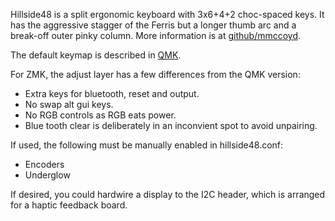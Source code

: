 Hillside48 is a split ergonomic keyboard with 3x6+4+2 choc-spaced keys.
It has the aggressive stagger of the Ferris but a longer thumb arc and a break-off outer pinky column.
More information is at [github/mmccoyd](https://github.com/mmccoyd/hillside/).

The default keymap is described in
  [QMK](https://github.com/qmk/qmk_firmware/tree/master/keyboards/handwired/hillside/).
  
For ZMK, the adjust layer has a few differences from the QMK version:

- Extra keys for bluetooth, reset and output.
- No swap alt gui keys.
- No RGB controls as RGB eats power.
- Blue tooth clear is deliberately in an inconvient spot to avoid unpairing.

If used, the following must be manually enabled in hillside48.conf:

- Encoders
- Underglow

If desired, you could hardwire a display to the I2C header,
  which is arranged for a haptic feedback board.
